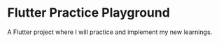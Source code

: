 # Flutter Practice Playground 

A Flutter project where I will practice and implement my new learnings.
